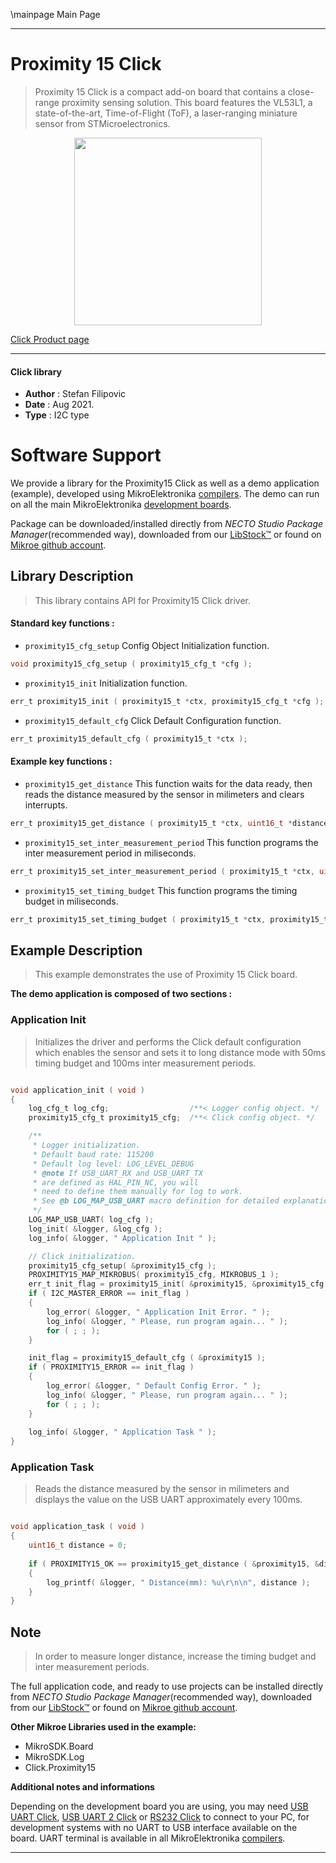\mainpage Main Page

---
# Proximity 15 Click

> Proximity 15 Click is a compact add-on board that contains a close-range proximity sensing solution. This board features the VL53L1, a state-of-the-art, Time-of-Flight (ToF), a laser-ranging miniature sensor from STMicroelectronics.

<p align="center">
  <img src="https://download.mikroe.com/images/click_for_ide/proximity15_click.png" height=300px>
</p>

[Click Product page](https://www.mikroe.com/proximity-15-click)

---


#### Click library

- **Author**        : Stefan Filipovic
- **Date**          : Aug 2021.
- **Type**          : I2C type


# Software Support

We provide a library for the Proximity15 Click
as well as a demo application (example), developed using MikroElektronika
[compilers](https://www.mikroe.com/necto-studio).
The demo can run on all the main MikroElektronika [development boards](https://www.mikroe.com/development-boards).

Package can be downloaded/installed directly from *NECTO Studio Package Manager*(recommended way), downloaded from our [LibStock&trade;](https://libstock.mikroe.com) or found on [Mikroe github account](https://github.com/MikroElektronika/mikrosdk_click_v2/tree/master/clicks).

## Library Description

> This library contains API for Proximity15 Click driver.

#### Standard key functions :

- `proximity15_cfg_setup` Config Object Initialization function.
```c
void proximity15_cfg_setup ( proximity15_cfg_t *cfg );
```

- `proximity15_init` Initialization function.
```c
err_t proximity15_init ( proximity15_t *ctx, proximity15_cfg_t *cfg );
```

- `proximity15_default_cfg` Click Default Configuration function.
```c
err_t proximity15_default_cfg ( proximity15_t *ctx );
```

#### Example key functions :

- `proximity15_get_distance` This function waits for the data ready, then reads the distance measured by the sensor in milimeters and clears interrupts.
```c
err_t proximity15_get_distance ( proximity15_t *ctx, uint16_t *distance );
```

- `proximity15_set_inter_measurement_period` This function programs the inter measurement period in miliseconds.
```c
err_t proximity15_set_inter_measurement_period ( proximity15_t *ctx, uint16_t time_ms );
```

- `proximity15_set_timing_budget` This function programs the timing budget in miliseconds.
```c
err_t proximity15_set_timing_budget ( proximity15_t *ctx, proximity15_timing_budget_t time );
```

## Example Description

> This example demonstrates the use of Proximity 15 Click board.

**The demo application is composed of two sections :**

### Application Init

> Initializes the driver and performs the Click default configuration which 
enables the sensor and sets it to long distance mode with 50ms timing budget and 100ms inter measurement periods.

```c

void application_init ( void )
{
    log_cfg_t log_cfg;                  /**< Logger config object. */
    proximity15_cfg_t proximity15_cfg;  /**< Click config object. */

    /** 
     * Logger initialization.
     * Default baud rate: 115200
     * Default log level: LOG_LEVEL_DEBUG
     * @note If USB_UART_RX and USB_UART_TX 
     * are defined as HAL_PIN_NC, you will 
     * need to define them manually for log to work. 
     * See @b LOG_MAP_USB_UART macro definition for detailed explanation.
     */
    LOG_MAP_USB_UART( log_cfg );
    log_init( &logger, &log_cfg );
    log_info( &logger, " Application Init " );

    // Click initialization.
    proximity15_cfg_setup( &proximity15_cfg );
    PROXIMITY15_MAP_MIKROBUS( proximity15_cfg, MIKROBUS_1 );
    err_t init_flag = proximity15_init( &proximity15, &proximity15_cfg );
    if ( I2C_MASTER_ERROR == init_flag ) 
    {
        log_error( &logger, " Application Init Error. " );
        log_info( &logger, " Please, run program again... " );
        for ( ; ; );
    }

    init_flag = proximity15_default_cfg ( &proximity15 );
    if ( PROXIMITY15_ERROR == init_flag ) 
    {
        log_error( &logger, " Default Config Error. " );
        log_info( &logger, " Please, run program again... " );
        for ( ; ; );
    }
    
    log_info( &logger, " Application Task " );
}

```

### Application Task

> Reads the distance measured by the sensor in milimeters and displays the value on the USB UART approximately every 100ms.

```c

void application_task ( void )
{
    uint16_t distance = 0;
    
    if ( PROXIMITY15_OK == proximity15_get_distance ( &proximity15, &distance ) )
    {
        log_printf( &logger, " Distance(mm): %u\r\n\n", distance );
    }
}

```

## Note

> In order to measure longer distance, increase the timing budget and inter measurement periods.

The full application code, and ready to use projects can be installed directly from *NECTO Studio Package Manager*(recommended way), downloaded from our [LibStock&trade;](https://libstock.mikroe.com) or found on [Mikroe github account](https://github.com/MikroElektronika/mikrosdk_click_v2/tree/master/clicks).

**Other Mikroe Libraries used in the example:**

- MikroSDK.Board
- MikroSDK.Log
- Click.Proximity15

**Additional notes and informations**

Depending on the development board you are using, you may need
[USB UART Click](https://www.mikroe.com/usb-uart-click),
[USB UART 2 Click](https://www.mikroe.com/usb-uart-2-click) or
[RS232 Click](https://www.mikroe.com/rs232-click) to connect to your PC, for
development systems with no UART to USB interface available on the board. UART
terminal is available in all MikroElektronika
[compilers](https://shop.mikroe.com/compilers).

---
